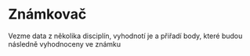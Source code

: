 # Známkovač

<p>Vezme data z několika disciplín, vyhodnotí je a přiřadí body, které budou následně vyhodnoceny ve známku</p>